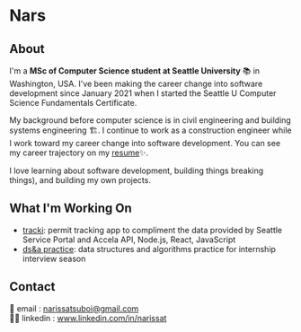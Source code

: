 # Nars 

## About 
I'm a **MSc of Computer Science student at Seattle University** 📚 in Washington, USA. I've been making the career change into software development since January 2021 when I started the Seattle U Computer Science Fundamentals Certificate. 

My background before computer science is in civil engineering and building systems engineering  🏗️. I continue to work as a construction engineer while I work toward my career change into software development. You can see my career trajectory on my [resume](https://github.com/narissatsuboi/Resume/blob/main/Tsuboi%20Narissa%20Resume%20202208.pdf)✨. 

I love learning about software development, building things  breaking things), and building my own projects. 

## What I'm Working On 
- [tracki](https://github.com/narissatsuboi/tracki): permit tracking app to compliment the data provided by Seattle Service Portal and Accela API, Node.js, React, JavaScript
- [ds&a practice](https://github.com/narissatsuboi/Leetcode): data structures and algorithms practice for internship interview season 

## Contact
📮 email : <narissatsuboi@gmail.com>           
🤝🏻 linkedin : www.linkedin.com/in/narissat
